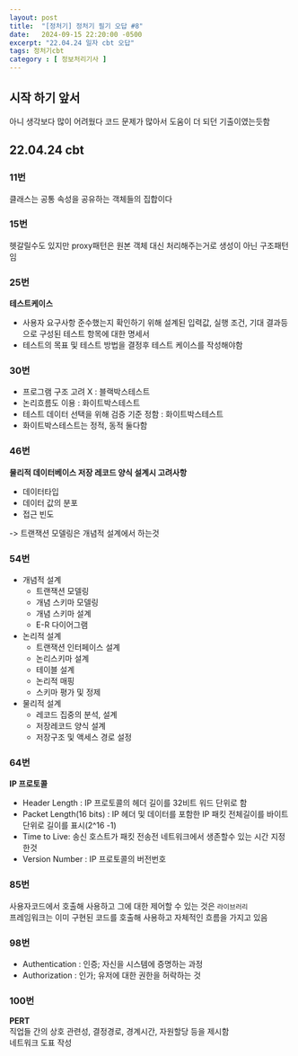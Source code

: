 ```yaml
---
layout: post
title:  "[정처기] 정처기 필기 오답 #8"
date:   2024-09-15 22:20:00 -0500
excerpt: "22.04.24 일자 cbt 오답"
tags: 정처기cbt
category : [ 정보처리기사 ]
---
```


## 시작 하기 앞서

아니 생각보다 많이 어려웠다 코드 문제가 많아서 도움이 더 되던 기출이였는듯함


## 22.04.24 cbt

### 11번

클래스는 공통 속성을 공유하는 객체들의 집합이다

### 15번

헷갈릴수도 있지만 proxy패턴은 원본 객체 대신 처리해주는거로 생성이 아닌 구조패턴임

### 25번

**테스트케이스**  
+ 사용자 요구사항 준수했는지 확인하기 위해 설계된 입력값, 실행 조건, 기대 결과등으로 구성된 테스트 항목에 대한 명세서
+ 테스트의 목표 및 테스트 방법을 결정후 테스트 케이스를 작성해야함

### 30번

+ 프로그램 구조 고려 X : 블랙박스테스트
+ 논리흐름도 이용 : 화이트박스테스트
+ 테스트 데이터 선택을 위해 검증 기준 정함 : 화이트박스테스트
+ 화이트박스테스트는 정적, 동적 둘다함

### 46번

**물리적 데이터베이스 저장 레코드 양식 설계시 고려사항**  
+ 데이터타입
+ 데이터 값의 분포
+ 접근 빈도

-> 트랜잭션 모델링은 개념적 설계에서 하는것

### 54번

+ 개념적 설계
    + 트랜잭션 모델링
    + 개념 스키마 모델링
    + 개념 스키마 설계
    + E-R 다이어그램
+ 논리적 설계
    + 트랜잭션 인터페이스 설계
    + 논리스키마 설계
    + 테이블 설계
    + 논리적 매핑
    + 스키마 평가 및 정제
+ 물리적 설계
    + 레코드 집중의 분석, 설계
    + 저장레코드 양식 설계
    + 저장구조 및 액세스 경로 설정

### 64번

**IP 프로토콜**  
+ Header Length : IP 프로토콜의 헤더 길이를 32비트 워드 단위로 함
+ Packet Length(16 bits) : IP 헤더 및 데이터를 포함한 IP 패킷 전체길이를 바이트 단위로 길이를 표시(2^16 -1)
+ Time to Live: 송신 호스트가 패킷 전송전 네트워크에서 생존할수 있는 시간 지정한것
+ Version Number : IP 프로토콜의 버전번호

### 85번

사용자코드에서 호출해 사용하고 그에 대한 제어할 수 있는 것은 `라이브러리`  
프레임워크는 이미 구현된 코드를 호출해 사용하고 자체적인 흐름을 가지고 있음

### 98번

+ Authentication : 인증; 자신을 시스템에 증명하는 과정
+ Authorization : 인가; 유저에 대한 권한을 허락하는 것

### 100번

**PERT**  
직업들 간의 상호 관련성, 결정경로, 경계시간, 자원할당 등을 제시함  
네트워크 도표 작성